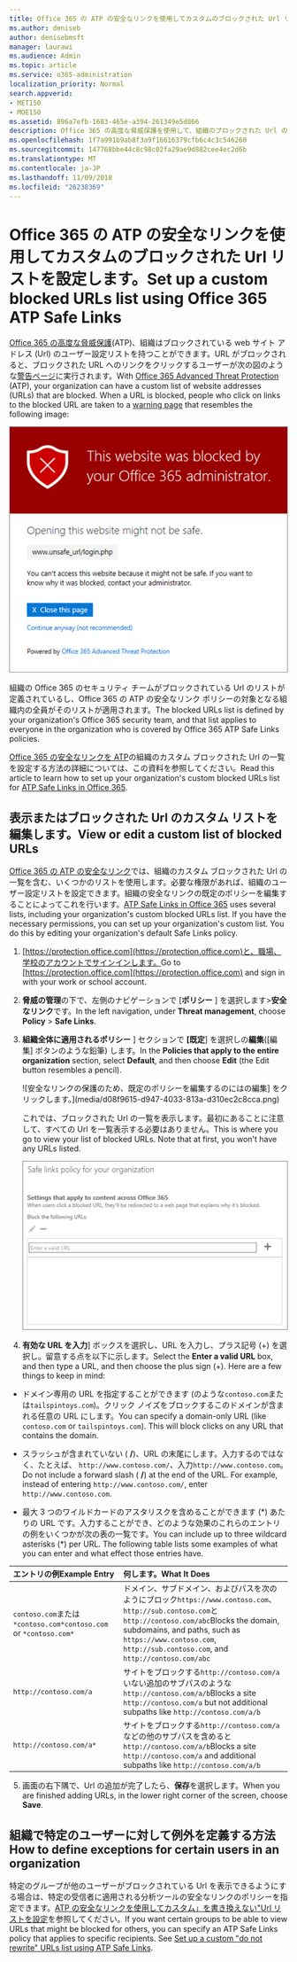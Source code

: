 ```yaml
---
title: Office 365 の ATP の安全なリンクを使用してカスタムのブロックされた Url リストを設定します。
ms.author: deniseb
author: denisebmsft
manager: laurawi
ms.audience: Admin
ms.topic: article
ms.service: o365-administration
localization_priority: Normal
search.appverid:
- MET150
- MOE150
ms.assetid: 896a7efb-1683-465e-a394-261349e5d866
description: Office 365 の高度な脅威保護を使用して、組織のブロックされた Url の一覧を設定する方法の詳細については、この資料を参照してください。ブロックされた Url は、電子メール メッセージと、ATP の安全なリンク ポリシーに基づき、Office ドキュメントに適用されます。
ms.openlocfilehash: 1f7a991b9ab8f3a9f16616379cfb6c4c3c546260
ms.sourcegitcommit: 147768bbe44c8c98c02fa29ae9d882cee4ec2d6b
ms.translationtype: MT
ms.contentlocale: ja-JP
ms.lasthandoff: 11/09/2018
ms.locfileid: "26238369"
---
```

# <a name="set-up-a-custom-blocked-urls-list-using-office-365-atp-safe-links"></a><span data-ttu-id="e11f3-104">Office 365 の ATP の安全なリンクを使用してカスタムのブロックされた Url リストを設定します。</span><span class="sxs-lookup"><span data-stu-id="e11f3-104">Set up a custom blocked URLs list using Office 365 ATP Safe Links</span></span>

<span data-ttu-id="e11f3-p102">[Office 365 の高度な脅威保護](office-365-atp.md)(ATP)、組織はブロックされている web サイト アドレス (Url) のユーザー設定リストを持つことができます。URL がブロックされると、ブロックされた URL へのリンクをクリックするユーザーが次の図のような[警告ページ](atp-safe-links-warning-pages.md)に実行されます。</span><span class="sxs-lookup"><span data-stu-id="e11f3-p102">With [Office 365 Advanced Threat Protection](office-365-atp.md) (ATP), your organization can have a custom list of website addresses (URLs) that are blocked. When a URL is blocked, people who click on links to the blocked URL are taken to a [warning page](atp-safe-links-warning-pages.md) that resembles the following image:</span></span> 
  
![このサイトがブロックされています。](media/6b4bda2d-a1e6-419e-8b10-588e83c3af3f.png)
  
<span data-ttu-id="e11f3-108">組織の Office 365 のセキュリティ チームがブロックされている Url のリストが定義されているし、Office 365 の ATP の安全なリンク ポリシーの対象となる組織内の全員がそのリストが適用されます。</span><span class="sxs-lookup"><span data-stu-id="e11f3-108">The blocked URLs list is defined by your organization's Office 365 security team, and that list applies to everyone in the organization who is covered by Office 365 ATP Safe Links policies.</span></span> 
  
<span data-ttu-id="e11f3-109">[Office 365 の安全なリンクを ATP](atp-safe-links.md)の組織のカスタム ブロックされた Url の一覧を設定する方法の詳細については、この資料を参照してください。</span><span class="sxs-lookup"><span data-stu-id="e11f3-109">Read this article to learn how to set up your organization's custom blocked URLs list for [ATP Safe Links in Office 365](atp-safe-links.md).</span></span>
  
## <a name="view-or-edit-a-custom-list-of-blocked-urls"></a><span data-ttu-id="e11f3-110">表示またはブロックされた Url のカスタム リストを編集します。</span><span class="sxs-lookup"><span data-stu-id="e11f3-110">View or edit a custom list of blocked URLs</span></span>

<span data-ttu-id="e11f3-p103">[Office 365 の ATP の安全なリンク](atp-safe-links.md)では、組織のカスタム ブロックされた Url の一覧を含む、いくつかのリストを使用します。必要な権限があれば、組織のユーザー設定リストを設定できます。組織の安全なリンクの既定のポリシーを編集することによってこれを行います。</span><span class="sxs-lookup"><span data-stu-id="e11f3-p103">[ATP Safe Links in Office 365](atp-safe-links.md) uses several lists, including your organization's custom blocked URLs list. If you have the necessary permissions, you can set up your organization's custom list. You do this by editing your organization's default Safe Links policy.</span></span>
  
1. <span data-ttu-id="e11f3-114">[https://protection.office.com](https://protection.office.com)と、職場、学校のアカウントでサインインします。</span><span class="sxs-lookup"><span data-stu-id="e11f3-114">Go to [https://protection.office.com](https://protection.office.com) and sign in with your work or school account.</span></span> 
    
2. <span data-ttu-id="e11f3-115">**脅威の管理**の下で、左側のナビゲーションで [**ポリシー** ] を選択します\>**安全なリンク**です。</span><span class="sxs-lookup"><span data-stu-id="e11f3-115">In the left navigation, under **Threat management**, choose **Policy** \> **Safe Links**.</span></span>
    
3. <span data-ttu-id="e11f3-116">**組織全体に適用されるポリシー** ] セクションで **[既定**] を選択しの**編集**([編集] ボタンのような鉛筆) します。</span><span class="sxs-lookup"><span data-stu-id="e11f3-116">In the **Policies that apply to the entire organization** section, select **Default**, and then choose **Edit** (the Edit button resembles a pencil).</span></span> 
    
    ![安全なリンクの保護のため、既定のポリシーを編集するのにはの編集] をクリックします。](media/d08f9615-d947-4033-813a-d310ec2c8cca.png)
  
    <span data-ttu-id="e11f3-p104">これでは、ブロックされた Url の一覧を表示します。最初にあることに注意して、すべての Url を一覧表示する必要はありません。</span><span class="sxs-lookup"><span data-stu-id="e11f3-p104">This is where you go to view your list of blocked URLs. Note that at first, you won't have any URLs listed.</span></span>
    
    ![Url のブロック リストは、組織全体に適用される安全なリンク ポリシー、既定では。](media/575e1449-6191-40ac-b626-030a2fd3fb11.png)
  
4. <span data-ttu-id="e11f3-p105">**有効な URL を入力**] ボックスを選択し、URL を入力し、プラス記号 (+) を選択し。留意する点を以下に示します。</span><span class="sxs-lookup"><span data-stu-id="e11f3-p105">Select the **Enter a valid URL** box, and then type a URL, and then choose the plus sign (+). Here are a few things to keep in mind:</span></span> 
    
  - <span data-ttu-id="e11f3-p106">ドメイン専用の URL を指定することができます (のような`contoso.com`または`tailspintoys.com`)。クリック ノイズをブロックするこのドメインが含まれる任意の URL にします。</span><span class="sxs-lookup"><span data-stu-id="e11f3-p106">You can specify a domain-only URL (like `contoso.com` or `tailspintoys.com`). This will block clicks on any URL that contains the domain.</span></span>
    
  - <span data-ttu-id="e11f3-p107">スラッシュが含まれていない ( **/**)、URL の末尾にします。入力するのではなく、たとえば、 `http://www.contoso.com/`、入力`http://www.contoso.com`。</span><span class="sxs-lookup"><span data-stu-id="e11f3-p107">Do not include a forward slash ( **/**) at the end of the URL. For example, instead of entering `http://www.contoso.com/`, enter `http://www.contoso.com`.</span></span>
    
  - <span data-ttu-id="e11f3-p108">最大 3 つのワイルドカードのアスタリスクを含めることができます (\*) あたりの URL です。入力することができ、どのような効果のこれらのエントリの例をいくつかが次の表の一覧です。</span><span class="sxs-lookup"><span data-stu-id="e11f3-p108">You can include up to three wildcard asterisks (\*) per URL. The following table lists some examples of what you can enter and what effect those entries have.</span></span>
    
|<span data-ttu-id="e11f3-129">**エントリの例**</span><span class="sxs-lookup"><span data-stu-id="e11f3-129">**Example Entry**</span></span>|<span data-ttu-id="e11f3-130">**何します。**</span><span class="sxs-lookup"><span data-stu-id="e11f3-130">**What It Does**</span></span>|
|:-----|:-----|
|<span data-ttu-id="e11f3-131">`contoso.com`または`*contoso.com*`</span><span class="sxs-lookup"><span data-stu-id="e11f3-131">`contoso.com` or `*contoso.com*`</span></span>  <br/> |<span data-ttu-id="e11f3-132">ドメイン、サブドメイン、およびパスを次のようにブロック`https://www.contoso.com`、`http://sub.contoso.com`と`http://contoso.com/abc`</span><span class="sxs-lookup"><span data-stu-id="e11f3-132">Blocks the domain, subdomains, and paths, such as `https://www.contoso.com`, `http://sub.contoso.com`, and `http://contoso.com/abc`</span></span>  <br/> |
|`http://contoso.com/a`  <br/> |<span data-ttu-id="e11f3-133">サイトをブロックする`http://contoso.com/a`いない追加のサブパスのような`http://contoso.com/a/b`</span><span class="sxs-lookup"><span data-stu-id="e11f3-133">Blocks a site `http://contoso.com/a` but not additional subpaths like `http://contoso.com/a/b`</span></span>  <br/> |
|`http://contoso.com/a*`  <br/> |<span data-ttu-id="e11f3-134">サイトをブロックする`http://contoso.com/a`などの他のサブパスを含めると`http://contoso.com/a/b`</span><span class="sxs-lookup"><span data-stu-id="e11f3-134">Blocks a site `http://contoso.com/a` and additional subpaths like `http://contoso.com/a/b`</span></span>  <br/> |
   
5. <span data-ttu-id="e11f3-135">画面の右下隅で、Url の追加が完了したら、**保存**を選択します。</span><span class="sxs-lookup"><span data-stu-id="e11f3-135">When you are finished adding URLs, in the lower right corner of the screen, choose **Save**.</span></span>
    
## <a name="how-to-define-exceptions-for-certain-users-in-an-organization"></a><span data-ttu-id="e11f3-136">組織で特定のユーザーに対して例外を定義する方法</span><span class="sxs-lookup"><span data-stu-id="e11f3-136">How to define exceptions for certain users in an organization</span></span>

<span data-ttu-id="e11f3-p109">特定のグループが他のユーザーがブロックされている Url を表示できるようにする場合は、特定の受信者に適用される分析ツールの安全なリンクのポリシーを指定できます。[ATP の安全なリンクを使用してカスタム」を書き換えない"Url リストを設定](set-up-a-custom-do-not-rewrite-urls-list-with-atp.md)を参照してください。</span><span class="sxs-lookup"><span data-stu-id="e11f3-p109">If you want certain groups to be able to view URLs that might be blocked for others, you can specify an ATP Safe Links policy that applies to specific recipients. See [Set up a custom "do not rewrite" URLs list using ATP Safe Links](set-up-a-custom-do-not-rewrite-urls-list-with-atp.md).</span></span>
  

